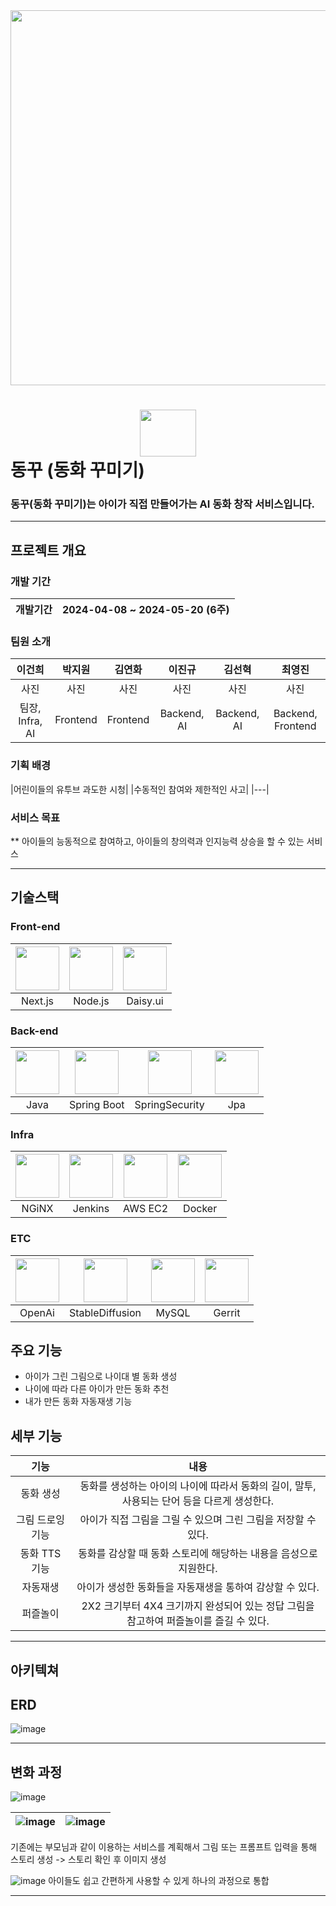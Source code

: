 
<center><img src="https://github.com/sunhyeok99/Baekjoon/assets/132821972/df369c86-190d-4e23-ae7f-db0e64094435" width="900" height="600"></center>


# <center><img src="https://github.com/sunhyeok99/Baekjoon/assets/132821972/35a05e83-ef44-42f5-b373-d77c376f2e86" width="90" height="75"></center> 동꾸 (동화 꾸미기) 
### 동꾸(동화 꾸미기)는 아이가 직접 만들어가는 AI 동화 창작 서비스입니다.

***
## 프로젝트 개요

### 개발 기간
|개발기간|2024-04-08 ~ 2024-05-20 (6주)|
|---|---|

### 팀원 소개
|이건희|박지원|김연화|이진규|김선혁|최영진|
|:---:|:---:|:---:|:---:|:---:|:---:|
|사진|사진|사진|사진|사진|사진|
|팀장, Infra, AI|Frontend|Frontend|Backend, AI|Backend, AI|Backend, Frontend|

### 기획 배경
|어린이들의 유투브 과도한 시청|
|수동적인 참여와 제한적인 사고|
|---|

### 서비스 목표
** 아이들의 능동적으로 참여하고, 아이들의 창의력과 인지능력 상승을 할 수 있는 서비스


***

## 기술스택

### Front-end

|<img src="https://github.com/sunhyeok99/Baekjoon/assets/132821972/7b9b4257-c45b-4867-a642-99636a0ebd0c" width="70" height="70">|<img src="https://camo.githubusercontent.com/9ff307d218aae4aa07155c709b7d3b5719a05c928b9eb60ed982ca7221fafcb9/68747470733a2f2f75706c6f61642e77696b696d656469612e6f72672f77696b6970656469612f636f6d6d6f6e732f7468756d622f642f64392f4e6f64652e6a735f6c6f676f2e7376672f3132303070782d4e6f64652e6a735f6c6f676f2e7376672e706e67" width="70" height="70">|<img src="https://github.com/sunhyeok99/Baekjoon/assets/132821972/41d6f1f4-beb2-4c47-a8bf-f71f58328ed0" width="70" height="70">|
|:---:|:---:|:---:|
|Next.js|Node.js|Daisy.ui|

### Back-end

|<img src="https://camo.githubusercontent.com/ecd535b833a6520e8d8238ceffadb3b3dda6e854826193d419c305f3e52fee22/68747470733a2f2f70726f66696c696e61746f722e7269736861762e6465762f736b696c6c732d6173736574732f6a6176612d6f726967696e616c2d776f72646d61726b2e737667" width="70" height="70">|<img src="https://github.com/sunhyeok99/Baekjoon/assets/132821972/9bf23036-21cf-4da6-9111-6efbcef767f0" width="70" height="70">|<img src="https://github.com/sunhyeok99/Baekjoon/assets/132821972/0d404077-ef70-4c27-b388-a36c29071efe" width="70" height="70">|<img src="https://github.com/sunhyeok99/Baekjoon/assets/132821972/f1b5b5c8-3d38-44b7-9bcf-de8ecf9a6df8" width="70" height="70">|
|:---:|:---:|:---:|:---:|
|Java|Spring Boot|SpringSecurity|Jpa|

### Infra

|<img src="https://camo.githubusercontent.com/f04aba7d8ad4c0e6146a7c7486b11b8f13481fee27cafeda1bde65872545b345/68747470733a2f2f70726f66696c696e61746f722e7269736861762e6465762f736b696c6c732d6173736574732f6e67696e782d6f726967696e616c2e737667" width="70" height="70">|<img src="https://camo.githubusercontent.com/ec906dafb1dbc5adc0a2dac56db0cbfb837a88162bf8627593c771fdb56334d2/68747470733a2f2f75706c6f61642e77696b696d656469612e6f72672f77696b6970656469612f636f6d6d6f6e732f7468756d622f652f65392f4a656e6b696e735f6c6f676f2e7376672f3132303070782d4a656e6b696e735f6c6f676f2e7376672e706e67" width="70" height="70">|<img src="https://camo.githubusercontent.com/dfc2d70a6470edf31eba1520328b6c8398275ab22ab7aa481d12c9ece3edeb15/68747470733a2f2f7062732e7477696d672e636f6d2f70726f66696c655f696d616765732f313335313730323936373536313235323836352f61586663455449745f343030783430302e6a7067" width="70" height="70">|<img src="https://github.com/sunhyeok99/Baekjoon/assets/132821972/4f9af43f-545f-4e3f-8c79-db7ad5ea4579" width="70" height="70">|
|:---:|:---:|:---:|:---:|
|NGiNX|Jenkins|AWS EC2|Docker|

### ETC

|<img src="https://github.com/sunhyeok99/Baekjoon/assets/132821972/eccc71ea-f234-4da1-bc65-747dc69425b2" width="70" height="70">|<img src="https://github.com/sunhyeok99/Baekjoon/assets/132821972/94b36549-0f11-49ce-a0c9-5102e16f6b65" width="70" height="70">|<img src="https://github.com/sunhyeok99/Baekjoon/assets/132821972/57a17051-c932-4239-a92e-32b5e353fd39" width="70" height="70">|<img src="https://github.com/sunhyeok99/Baekjoon/assets/132821972/52ceb0cb-38b8-4306-affe-22cf722c66ab" width="70" height="70">|
|:---:|:---:|:---:|:---:|
|OpenAi|StableDiffusion|MySQL|Gerrit|


## 주요 기능

- 아이가 그린 그림으로 나이대 별 동화 생성
- 나이에 따라 다른 아이가 만든 동화 추천
- 내가 만든 동화 자동재생 기능


## 세부 기능

|기능|내용|
|:---:|:---:|
|동화 생성|동화를 생성하는 아이의 나이에 따라서 동화의 길이, 말투, 사용되는 단어 등을 다르게 생성한다.|
|그림 드로잉 기능|아이가 직접 그림을 그릴 수 있으며 그린 그림을 저장할 수 있다.|
|동화 TTS 기능|동화를 감상할 때 동화 스토리에 해당하는 내용을 음성으로 지원한다.|
|자동재생|아이가 생성한 동화들을 자동재생을 통하여 감상할 수 있다.|
|퍼즐놀이|2X2 크기부터 4X4 크기까지 완성되어 있는 정답 그림을 참고하여 퍼즐놀이를 즐길 수 있다.|

***

## 아키텍쳐


## ERD

![image](https://github.com/sunhyeok99/Baekjoon/assets/132821972/d17f4b05-2fde-40d2-a5b9-1f6f1e38407d)

***

## 변화 과정


![image](https://github.com/sunhyeok99/Baekjoon/assets/132821972/60866baa-07ce-4478-a8ab-8d920d7828cf)


![image](https://github.com/sunhyeok99/Baekjoon/assets/132821972/a141995c-cf38-4714-a274-99c92cfd171c) | ![image](https://github.com/sunhyeok99/Baekjoon/assets/132821972/e2152a95-365c-464c-952e-a13211d19e96)
---|---|
기존에는 부모님과 같이 이용하는 서비스를 계획해서 그림 또는 프롬프트 입력을 통해 스토리 생성 -> 스토리 확인 후 이미지 생성

![image](https://github.com/sunhyeok99/Baekjoon/assets/132821972/60866baa-07ce-4478-a8ab-8d920d7828cf)
아이들도 쉽고 간편하게 사용할 수 있게 하나의 과정으로 통합

***

## 
